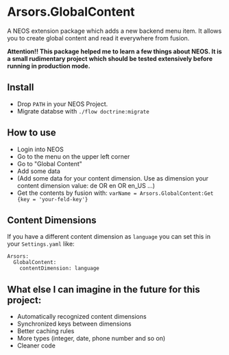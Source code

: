 # Arsors.GlobalContent
A NEOS extension package which adds a new backend menu item. It allows you to create global content and read it everywhere from fusion.

**Attention!! This package helped me to learn a few things about NEOS. It is a small rudimentary project which should be tested extensively before running in production mode.**

## Install
- Drop `PATH` in your NEOS Project.
- Migrate databse with `./flow doctrine:migrate`

## How to use
- Login into NEOS
- Go to the menu on the upper left corner
- Go to "Global Content"
- Add some data
- (Add some data for your content dimension. Use as dimension your content dimension value: de OR en OR en_US ...)
- Get the contents by fusion with: `varName = Arsors.GlobalContent:Get {key = 'your-feld-key'}`

## Content Dimensions
If you have a different content dimension as `language` you can set this in your `Settings.yaml` like:
```
Arsors:
  GlobalContent:
    contentDimension: language
```

## What else I can imagine in the future for this project:
- Automatically recognized content dimensions
- Synchronized keys between dimensions
- Better caching rules
- More types (integer, date, phone number and so on)
- Cleaner code
